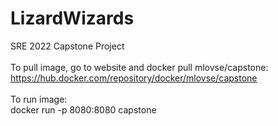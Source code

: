 # LizardWizards
SRE 2022 Capstone Project
<br><br>
To pull image, go to website and docker pull mlovse/capstone:
<br>
https://hub.docker.com/repository/docker/mlovse/capstone
<br><br>
To run image: 
<br>
docker run -p 8080:8080 capstone

